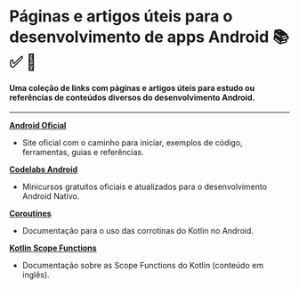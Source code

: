 # Páginas e artigos úteis para o desenvolvimento de apps Android 📚 ✅ 🚀
#### Uma coleção de links com páginas e artigos úteis para estudo ou referências de conteúdos diversos do desenvolvimento Android.

--------

**[Android Oficial](https://developer.android.com/develop?hl=pt-br)**
  - Site oficial com o caminho para iniciar, exemplos de código, ferramentas, guias e referências.

**[Codelabs Android](https://developer.android.com/get-started/codelabs?hl=pt-br)**
  - Minicursos gratuitos oficiais e atualizados para o desenvolvimento Android Nativo.

**[Coroutines](https://developer.android.com/kotlin/coroutines?hl=pt-br)**
  - Documentação para o uso das corrotinas do Kotlin no Android.

**[Kotlin Scope Functions](https://kotlinlang.org/docs/scope-functions.html)**
  - Documentação sobre as Scope Functions do Kotlin (conteúdo em inglês).

